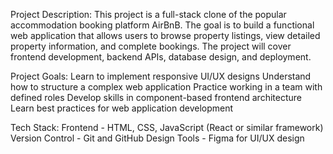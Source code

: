 Project Description: 
This project is a full-stack clone of the popular accommodation booking platform AirBnB. The goal is to build a functional web application that allows users to browse property listings, view detailed property information, and complete bookings. The project will cover frontend development, backend APIs, database design, and deployment.

Project Goals: 
Learn to implement responsive UI/UX designs Understand how to structure a complex web application Practice working in a team with defined roles Develop skills in component-based frontend architecture Learn best practices for web application development

Tech Stack: 
Frontend - HTML, CSS, JavaScript (React or similar framework) 
Version Control - Git and GitHub 
Design Tools - Figma for UI/UX design
